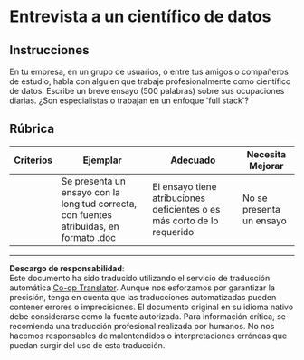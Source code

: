 <!--
CO_OP_TRANSLATOR_METADATA:
{
  "original_hash": "70d65aeddc06170bc1aed5b27805f930",
  "translation_date": "2025-09-03T23:35:22+00:00",
  "source_file": "1-Introduction/4-techniques-of-ML/assignment.md",
  "language_code": "es"
}
-->
# Entrevista a un científico de datos

## Instrucciones

En tu empresa, en un grupo de usuarios, o entre tus amigos o compañeros de estudio, habla con alguien que trabaje profesionalmente como científico de datos. Escribe un breve ensayo (500 palabras) sobre sus ocupaciones diarias. ¿Son especialistas o trabajan en un enfoque 'full stack'?

## Rúbrica

| Criterios | Ejemplar                                                                            | Adecuado                                                           | Necesita Mejorar      |
| --------- | ----------------------------------------------------------------------------------- | ------------------------------------------------------------------ | --------------------- |
|           | Se presenta un ensayo con la longitud correcta, con fuentes atribuidas, en formato .doc | El ensayo tiene atribuciones deficientes o es más corto de lo requerido | No se presenta un ensayo |

---

**Descargo de responsabilidad**:  
Este documento ha sido traducido utilizando el servicio de traducción automática [Co-op Translator](https://github.com/Azure/co-op-translator). Aunque nos esforzamos por garantizar la precisión, tenga en cuenta que las traducciones automatizadas pueden contener errores o imprecisiones. El documento original en su idioma nativo debe considerarse como la fuente autorizada. Para información crítica, se recomienda una traducción profesional realizada por humanos. No nos hacemos responsables de malentendidos o interpretaciones erróneas que puedan surgir del uso de esta traducción.